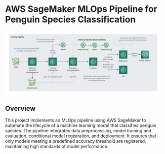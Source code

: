 # AWS SageMaker MLOps Pipeline for Penguin Species Classification

<center>
<img src="assets/training.png"/>
</center>

## Overview

This project implements an MLOps pipeline using AWS SageMaker to automate the lifecycle of a machine learning model that classifies penguin species. The pipeline integrates data preprocessing, model training and evaluation, conditional model registration, and deployment. It ensures that only models meeting a predefined accuracy threshold are registered, maintaining high standards of model performance.
